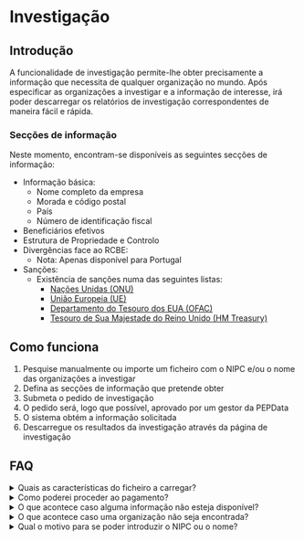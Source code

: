 # Investigação

## Introdução

A funcionalidade de investigação permite-lhe obter precisamente a informação que necessita de qualquer organização no mundo. Após especificar as organizações a investigar e a informação de interesse, irá poder descarregar os relatórios de investigação correspondentes de maneira fácil e rápida.

### Secções de informação

Neste momento, encontram-se disponíveis as seguintes secções de informação:

* Informação básica:&#x20;
  * Nome completo da empresa
  * Morada e código postal
  * País
  * Número de identificação fiscal
* Beneficiários efetivos
* Estrutura de Propriedade e Controlo
* Divergências face ao RCBE:&#x20;
  * Nota: Apenas disponível para Portugal
* Sanções:
  * Existência de sanções numa das seguintes listas:
    * [Nações Unidas (ONU)](https://www.un.org/securitycouncil/)
    * [União Europeia (UE)](https://www.sanctionsmap.eu/#/main)
    * [Departamento do Tesouro dos EUA (OFAC) ](https://www.treasury.gov/resource-center/sanctions/SDN-List/Pages/default.aspx)
    * [Tesouro de Sua Majestade do Reino Unido (HM Treasury)](https://www.gov.uk/government/organisations/hm-treasury)

## Como funciona

1. Pesquise manualmente ou importe um ficheiro com o NIPC e/ou o nome das organizações a investigar
2. Defina as secções de informação que pretende obter
3. Submeta o pedido de investigação
4. O pedido será, logo que possível, aprovado por um gestor da PEPData
5. O sistema obtém a informação solicitada
6. Descarregue os resultados da investigação através da página de investigação

## FAQ

<details>

<summary>Quais as características do ficheiro a carregar?</summary>

O ficheiro a carregar deverá ter, na primeira linha, os campos: "vat\_number" e/ou "name" e "country" das organizações a investigar. Exemplo:\
vat\_number; name; country\
514932295; PEPDATA; Portugal\
ESA28382927; IBERINFORM; Espanha

</details>

<details>

<summary>Como poderei proceder ao pagamento?</summary>

Após a submissão do pedido de investigação irá ser contactado por um gestor da PEPData que lhe providenciará a fatura do pedido e os vários meios de pagamento disponíveis. O pedido será aprovado após confirmação do pagamento.

</details>

<details>

<summary>O que acontece caso alguma informação não esteja disponível?</summary>

Devido a possíveis limitações da informação providenciada pelas fontes oficiais de cada país, não nos é possível garantir que toda a informação esteja disponível. Nestas situações o valor correspondente à informação em falta ser-lhe-á creditado em futuros pedidos de investigação.

</details>

<details>

<summary>O que acontece caso uma organização não seja encontrada?</summary>

Por vezes, a informação introduzida poderá não ser suficiente para identificar univocamente a organização que pretende. Nestas situações, o valor pago ser-lhe-á creditado em futuros pedidos de investigação. Irá também obter no relatório as organizações que poderão corresponder à organização pretendida. Deste modo, poderá utilizar o nome/NIPC exato de um dos resultados obtidos e proceder a um novo pedido de investigação.

</details>

<details>

<summary>Qual o motivo para se poder introduzir o NIPC ou o nome?</summary>

Dependendo do país e da informação pretendida, poderá ser necessário introduzir o NIPC e/ou o nome da organização. Alguns países, por exemplo, não identificam as suas organizações através de NIPC e a pesquisa necessita de ser efetuada a partir do nome. Outros sistemas de informação poderão apenas funcionar através de pesquisas por NIPC. Por estes motivos recomendamos que introduza sempre a informação da forma mais completa possível.

</details>
